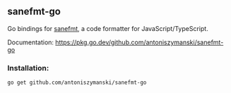 ## sanefmt-go

Go bindings for [sanefmt](https://github.com/sane-fmt/sane-fmt), a code formatter for JavaScript/TypeScript.

Documentation: https://pkg.go.dev/github.com/antoniszymanski/sanefmt-go

### Installation:

```
go get github.com/antoniszymanski/sanefmt-go
```
